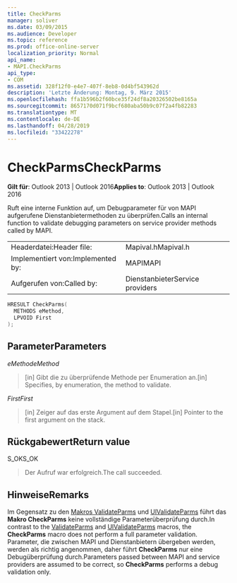 ```yaml
---
title: CheckParms
manager: soliver
ms.date: 03/09/2015
ms.audience: Developer
ms.topic: reference
ms.prod: office-online-server
localization_priority: Normal
api_name:
- MAPI.CheckParms
api_type:
- COM
ms.assetid: 328f12f0-e4e7-407f-8eb8-0d4bf543962d
description: 'Letzte Änderung: Montag, 9. März 2015'
ms.openlocfilehash: ffa1b596b2f60bce35f24df8a20326502be8165a
ms.sourcegitcommit: 8657170d071f9bcf680aba50b9c07f2a4fb82283
ms.translationtype: MT
ms.contentlocale: de-DE
ms.lasthandoff: 04/28/2019
ms.locfileid: "33422278"
---
```

# <a name="checkparms"></a><span data-ttu-id="309c2-103">CheckParms</span><span class="sxs-lookup"><span data-stu-id="309c2-103">CheckParms</span></span>

  
  
<span data-ttu-id="309c2-104">**Gilt für**: Outlook 2013 | Outlook 2016</span><span class="sxs-lookup"><span data-stu-id="309c2-104">**Applies to**: Outlook 2013 | Outlook 2016</span></span> 
  
<span data-ttu-id="309c2-105">Ruft eine interne Funktion auf, um Debugparameter für von MAPI aufgerufene Dienstanbietermethoden zu überprüfen.</span><span class="sxs-lookup"><span data-stu-id="309c2-105">Calls an internal function to validate debugging parameters on service provider methods called by MAPI.</span></span> 
  
|||
|:-----|:-----|
|<span data-ttu-id="309c2-106">Headerdatei:</span><span class="sxs-lookup"><span data-stu-id="309c2-106">Header file:</span></span>  <br/> |<span data-ttu-id="309c2-107">Mapival.h</span><span class="sxs-lookup"><span data-stu-id="309c2-107">Mapival.h</span></span>  <br/> |
|<span data-ttu-id="309c2-108">Implementiert von:</span><span class="sxs-lookup"><span data-stu-id="309c2-108">Implemented by:</span></span>  <br/> |<span data-ttu-id="309c2-109">MAPI</span><span class="sxs-lookup"><span data-stu-id="309c2-109">MAPI</span></span>  <br/> |
|<span data-ttu-id="309c2-110">Aufgerufen von:</span><span class="sxs-lookup"><span data-stu-id="309c2-110">Called by:</span></span>  <br/> |<span data-ttu-id="309c2-111">Dienstanbieter</span><span class="sxs-lookup"><span data-stu-id="309c2-111">Service providers</span></span>  <br/> |
   
```cpp
HRESULT CheckParms(
  METHODS eMethod,
  LPVOID First
);
```

## <a name="parameters"></a><span data-ttu-id="309c2-112">Parameter</span><span class="sxs-lookup"><span data-stu-id="309c2-112">Parameters</span></span>

 <span data-ttu-id="309c2-113">_eMethod_</span><span class="sxs-lookup"><span data-stu-id="309c2-113">_eMethod_</span></span>
  
> <span data-ttu-id="309c2-114">[in] Gibt die zu überprüfende Methode per Enumeration an.</span><span class="sxs-lookup"><span data-stu-id="309c2-114">[in] Specifies, by enumeration, the method to validate.</span></span> 
    
 <span data-ttu-id="309c2-115">_First_</span><span class="sxs-lookup"><span data-stu-id="309c2-115">_First_</span></span>
  
> <span data-ttu-id="309c2-116">[in] Zeiger auf das erste Argument auf dem Stapel.</span><span class="sxs-lookup"><span data-stu-id="309c2-116">[in] Pointer to the first argument on the stack.</span></span>
    
## <a name="return-value"></a><span data-ttu-id="309c2-117">Rückgabewert</span><span class="sxs-lookup"><span data-stu-id="309c2-117">Return value</span></span>

<span data-ttu-id="309c2-118">S_OK</span><span class="sxs-lookup"><span data-stu-id="309c2-118">S_OK</span></span> 
  
> <span data-ttu-id="309c2-119">Der Aufruf war erfolgreich.</span><span class="sxs-lookup"><span data-stu-id="309c2-119">The call succeeded.</span></span>
    
## <a name="remarks"></a><span data-ttu-id="309c2-120">Hinweise</span><span class="sxs-lookup"><span data-stu-id="309c2-120">Remarks</span></span>

<span data-ttu-id="309c2-121">Im Gegensatz zu den [Makros ValidateParms](validateparms.md) und [UlValidateParms](ulvalidateparms.md) führt das **Makro CheckParms** keine vollständige Parameterüberprüfung durch.</span><span class="sxs-lookup"><span data-stu-id="309c2-121">In contrast to the [ValidateParms](validateparms.md) and [UlValidateParms](ulvalidateparms.md) macros, the **CheckParms** macro does not perform a full parameter validation.</span></span> <span data-ttu-id="309c2-122">Parameter, die zwischen MAPI und Dienstanbietern übergeben werden, werden als richtig angenommen, daher führt **CheckParms** nur eine Debugüberprüfung durch.</span><span class="sxs-lookup"><span data-stu-id="309c2-122">Parameters passed between MAPI and service providers are assumed to be correct, so **CheckParms** performs a debug validation only.</span></span> 
  

